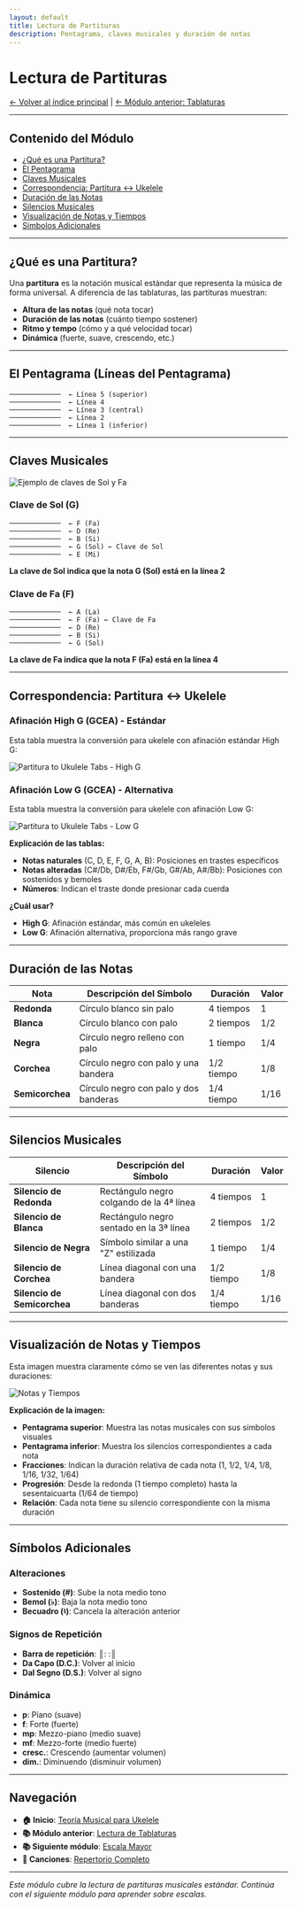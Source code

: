 ```yaml
---
layout: default
title: Lectura de Partituras
description: Pentagrama, claves musicales y duración de notas
---
```


# Lectura de Partituras

[← Volver al índice principal](../README.md) | [← Módulo anterior: Tablaturas](./tablaturas.md)

---

## Contenido del Módulo

- [¿Qué es una Partitura?](#qué-es-una-partitura)
- [El Pentagrama](#el-pentagrama-líneas-del-pentagrama)
- [Claves Musicales](#claves-musicales)
- [Correspondencia: Partitura ↔ Ukelele](#correspondencia-partitura--ukelele)
- [Duración de las Notas](#duración-de-las-notas)
- [Silencios Musicales](#silencios-musicales)
- [Visualización de Notas y Tiempos](#visualización-de-notas-y-tiempos)
- [Símbolos Adicionales](#símbolos-adicionales)

---

## ¿Qué es una Partitura?

Una **partitura** es la notación musical estándar que representa la música de forma universal. A diferencia de las tablaturas, las partituras muestran:
- **Altura de las notas** (qué nota tocar)
- **Duración de las notas** (cuánto tiempo sostener)
- **Ritmo y tempo** (cómo y a qué velocidad tocar)
- **Dinámica** (fuerte, suave, crescendo, etc.)

---

## El Pentagrama (Líneas del Pentagrama)

```
─────────────  ← Línea 5 (superior)
─────────────  ← Línea 4
─────────────  ← Línea 3 (central)
─────────────  ← Línea 2
─────────────  ← Línea 1 (inferior)
```

---

## Claves Musicales

![Ejemplo de claves de Sol y Fa](../assets/img/partituras_claves_sol_y_fa.png)

### **Clave de Sol (G)**
```
─────────────  ← F (Fa)
─────────────  ← D (Re)
─────────────  ← B (Si)
─────────────  ← G (Sol) ← Clave de Sol
─────────────  ← E (Mi)
```
**La clave de Sol indica que la nota G (Sol) está en la línea 2**

### **Clave de Fa (F)**
```
─────────────  ← A (La)
─────────────  ← F (Fa) ← Clave de Fa
─────────────  ← D (Re)
─────────────  ← B (Si)
─────────────  ← G (Sol)
```
**La clave de Fa indica que la nota F (Fa) está en la línea 4**

---

## Correspondencia: Partitura ↔ Ukelele

### **Afinación High G (GCEA) - Estándar**
Esta tabla muestra la conversión para ukelele con afinación estándar High G:

![Partitura to Ukulele Tabs - High G](../assets/img/partitura_notas_high_G.png)

### **Afinación Low G (GCEA) - Alternativa**
Esta tabla muestra la conversión para ukelele con afinación Low G:

![Partitura to Ukulele Tabs - Low G](../assets/img/partitura_notas_low_G.png)

**Explicación de las tablas:**
- **Notas naturales** (C, D, E, F, G, A, B): Posiciones en trastes específicos
- **Notas alteradas** (C#/Db, D#/Eb, F#/Gb, G#/Ab, A#/Bb): Posiciones con sostenidos y bemoles
- **Números**: Indican el traste donde presionar cada cuerda

**¿Cuál usar?**
- **High G**: Afinación estándar, más común en ukeleles
- **Low G**: Afinación alternativa, proporciona más rango grave

---

## Duración de las Notas

| Nota | Descripción del Símbolo | Duración | Valor |
|------|-------------------------|----------|-------|
| **Redonda** | Círculo blanco sin palo | 4 tiempos | 1 |
| **Blanca** | Círculo blanco con palo | 2 tiempos | 1/2 |
| **Negra** | Círculo negro relleno con palo | 1 tiempo | 1/4 |
| **Corchea** | Círculo negro con palo y una bandera | 1/2 tiempo | 1/8 |
| **Semicorchea** | Círculo negro con palo y dos banderas | 1/4 tiempo | 1/16 |

---

## Silencios Musicales

| Silencio | Descripción del Símbolo | Duración | Valor |
|----------|-------------------------|----------|-------|
| **Silencio de Redonda** | Rectángulo negro colgando de la 4ª línea | 4 tiempos | 1 |
| **Silencio de Blanca** | Rectángulo negro sentado en la 3ª línea | 2 tiempos | 1/2 |
| **Silencio de Negra** | Símbolo similar a una "Z" estilizada | 1 tiempo | 1/4 |
| **Silencio de Corchea** | Línea diagonal con una bandera | 1/2 tiempo | 1/8 |
| **Silencio de Semicorchea** | Línea diagonal con dos banderas | 1/4 tiempo | 1/16 |

---

## Visualización de Notas y Tiempos

Esta imagen muestra claramente cómo se ven las diferentes notas y sus duraciones:

![Notas y Tiempos](../assets/img/partitura_tiempos.png)

**Explicación de la imagen:**
- **Pentagrama superior**: Muestra las notas musicales con sus símbolos visuales
- **Pentagrama inferior**: Muestra los silencios correspondientes a cada nota
- **Fracciones**: Indican la duración relativa de cada nota (1, 1/2, 1/4, 1/8, 1/16, 1/32, 1/64)
- **Progresión**: Desde la redonda (1 tiempo completo) hasta la sesentaicuarta (1/64 de tiempo)
- **Relación**: Cada nota tiene su silencio correspondiente con la misma duración

---

## Símbolos Adicionales

### **Alteraciones**
- **Sostenido (#)**: Sube la nota medio tono
- **Bemol (♭)**: Baja la nota medio tono
- **Becuadro (♮)**: Cancela la alteración anterior

### **Signos de Repetición**
- **Barra de repetición**: ║: :║
- **Da Capo (D.C.)**: Volver al inicio
- **Dal Segno (D.S.)**: Volver al signo

### **Dinámica**
- **p**: Piano (suave)
- **f**: Forte (fuerte)
- **mp**: Mezzo-piano (medio suave)
- **mf**: Mezzo-forte (medio fuerte)
- **cresc.**: Crescendo (aumentar volumen)
- **dim.**: Diminuendo (disminuir volumen)

---

## Navegación

- **🏠 Inicio**: [Teoría Musical para Ukelele](../README.md)
- **📚 Módulo anterior**: [Lectura de Tablaturas](./tablaturas.md)
- **📚 Siguiente módulo**: [Escala Mayor](./escalas.md)
- **🎵 Canciones**: [Repertorio Completo](../canciones/)

---

*Este módulo cubre la lectura de partituras musicales estándar. Continúa con el siguiente módulo para aprender sobre escalas.*